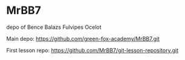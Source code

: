 # MrBB7
depo of Bence Balazs Fulvipes Ocelot
 
Main depo: https://github.com/green-fox-academy/MrBB7.git

First lesson repo: https://github.com/MrBB7/git-lesson-repository.git


